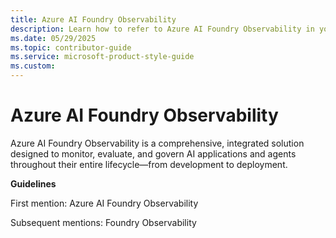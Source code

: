 ```yaml
---
title: Azure AI Foundry Observability
description: Learn how to refer to Azure AI Foundry Observability in your content.
ms.date: 05/29/2025
ms.topic: contributor-guide
ms.service: microsoft-product-style-guide
ms.custom:
---
```



# Azure AI Foundry Observability

Azure AI Foundry Observability is a comprehensive, integrated solution designed to monitor, evaluate, and govern AI applications and agents throughout their entire lifecycle—from development to deployment.

**Guidelines**

First mention: Azure AI Foundry Observability

Subsequent mentions: Foundry Observability
